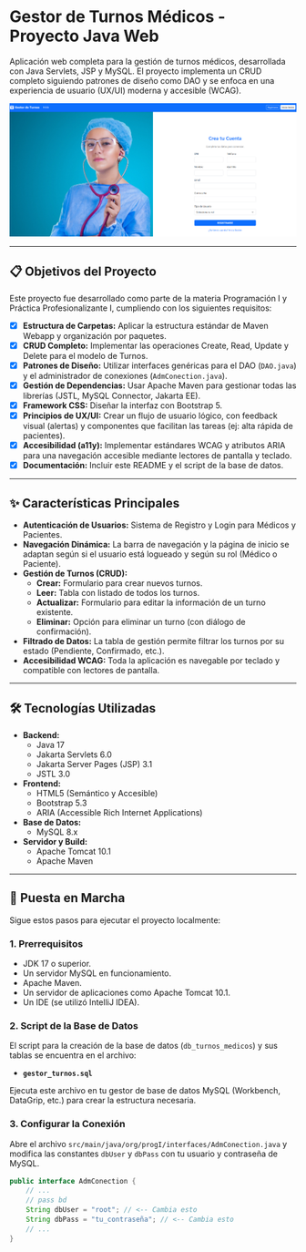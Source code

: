 # Gestor de Turnos Médicos - Proyecto Java Web

Aplicación web completa para la gestión de turnos médicos, desarrollada con Java Servlets, JSP y MySQL. El proyecto implementa un CRUD completo siguiendo patrones de diseño como DAO y se enfoca en una experiencia de usuario (UX/UI) moderna y accesible (WCAG).

![Captura de pantalla de la aplicación](src/main/webapp/images/readme-img.png)

---

## 📋 Objetivos del Proyecto

Este proyecto fue desarrollado como parte de la materia Programación I y Práctica Profesionalizante I, cumpliendo con los siguientes requisitos:

- [x] **Estructura de Carpetas:** Aplicar la estructura estándar de Maven Webapp y organización por paquetes.
- [x] **CRUD Completo:** Implementar las operaciones Create, Read, Update y Delete para el modelo de Turnos.
- [x] **Patrones de Diseño:** Utilizar interfaces genéricas para el DAO (`DAO.java`) y el administrador de conexiones (`AdmConection.java`).
- [x] **Gestión de Dependencias:** Usar Apache Maven para gestionar todas las librerías (JSTL, MySQL Connector, Jakarta EE).
- [x] **Framework CSS:** Diseñar la interfaz con Bootstrap 5.
- [x] **Principios de UX/UI:** Crear un flujo de usuario lógico, con feedback visual (alertas) y componentes que facilitan las tareas (ej: alta rápida de pacientes).
- [x] **Accesibilidad (a11y):** Implementar estándares WCAG y atributos ARIA para una navegación accesible mediante lectores de pantalla y teclado.
- [x] **Documentación:** Incluir este README y el script de la base de datos.

---

## ✨ Características Principales

* **Autenticación de Usuarios:** Sistema de Registro y Login para Médicos y Pacientes.
* **Navegación Dinámica:** La barra de navegación y la página de inicio se adaptan según si el usuario está logueado y según su rol (Médico o Paciente).
* **Gestión de Turnos (CRUD):**
    * **Crear:** Formulario para crear nuevos turnos.
    * **Leer:** Tabla con listado de todos los turnos.
    * **Actualizar:** Formulario para editar la información de un turno existente.
    * **Eliminar:** Opción para eliminar un turno (con diálogo de confirmación).
* **Filtrado de Datos:** La tabla de gestión permite filtrar los turnos por su estado (Pendiente, Confirmado, etc.).
* **Accesibilidad WCAG:** Toda la aplicación es navegable por teclado y compatible con lectores de pantalla.

---

## 🛠️ Tecnologías Utilizadas

* **Backend:**
    * Java 17
    * Jakarta Servlets 6.0
    * Jakarta Server Pages (JSP) 3.1
    * JSTL 3.0
* **Frontend:**
    * HTML5 (Semántico y Accesible)
    * Bootstrap 5.3
    * ARIA (Accessible Rich Internet Applications)
* **Base de Datos:**
    * MySQL 8.x
* **Servidor y Build:**
    * Apache Tomcat 10.1
    * Apache Maven

---

## 🚀 Puesta en Marcha

Sigue estos pasos para ejecutar el proyecto localmente:

### 1. Prerrequisitos
* JDK 17 o superior.
* Un servidor MySQL en funcionamiento.
* Apache Maven.
* Un servidor de aplicaciones como Apache Tomcat 10.1.
* Un IDE (se utilizó IntelliJ IDEA).

### 2. Script de la Base de Datos
El script para la creación de la base de datos (`db_turnos_medicos`) y sus tablas se encuentra en el archivo:

* **`gestor_turnos.sql`**

Ejecuta este archivo en tu gestor de base de datos MySQL (Workbench, DataGrip, etc.) para crear la estructura necesaria.

### 3. Configurar la Conexión
Abre el archivo `src/main/java/org/progI/interfaces/AdmConection.java` y modifica las constantes `dbUser` y `dbPass` con tu usuario y contraseña de MySQL.

```java
public interface AdmConection {
    // ...
    // pass bd
    String dbUser = "root"; // <-- Cambia esto
    String dbPass = "tu_contraseña"; // <-- Cambia esto
    // ...
}